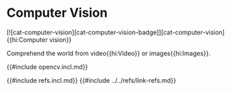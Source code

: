 # Computer Vision

[![cat-computer-vision][cat-computer-vision-badge]][cat-computer-vision]{{hi:Computer vision}}

Comprehend the world from video{{hi:Video}} or images{{hi:Images}}.

{{#include opencv.incl.md}}

{{#include refs.incl.md}}
{{#include ../../refs/link-refs.md}}

<div class="hidden">
</div>
